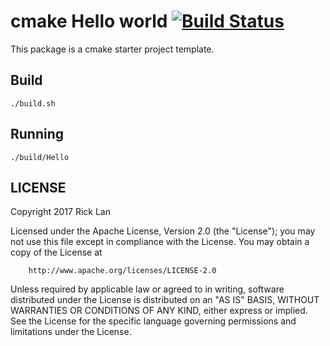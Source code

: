 cmake Hello world [![Build Status](https://travis-ci.org/rlan/cmake_hello_world.svg?branch=master)](https://travis-ci.org/rlan/cmake_hello_world)
============

This package is a cmake starter project template.

## Build

```
./build.sh
```

## Running

```
./build/Hello
```


## LICENSE

Copyright 2017 Rick Lan

Licensed under the Apache License, Version 2.0 (the "License");
you may not use this file except in compliance with the License.
You may obtain a copy of the License at

		http://www.apache.org/licenses/LICENSE-2.0

Unless required by applicable law or agreed to in writing, software
distributed under the License is distributed on an "AS IS" BASIS,
WITHOUT WARRANTIES OR CONDITIONS OF ANY KIND, either express or implied.
See the License for the specific language governing permissions and
limitations under the License.
